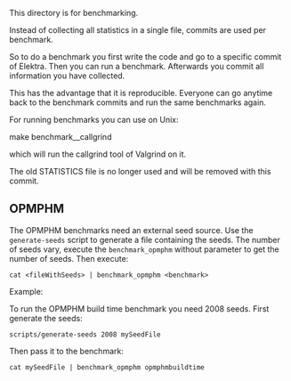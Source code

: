 This directory is for benchmarking.

Instead of collecting all statistics in a single file,
commits are used per benchmark.

So to do a benchmark you first write the code and
go to a specific commit of Elektra. Then you can
run a benchmark. Afterwards you commit all information
you have collected.

This has the advantage that it is reproducible.
Everyone can go anytime back to the benchmark commits
and run the same benchmarks again.

For running benchmarks you can use on Unix:

   make benchmark_<filename>_callgrind

which will run the callgrind tool of Valgrind on it.

The old STATISTICS file is no longer used and will be
removed with this commit.

## OPMPHM

The OPMPHM benchmarks need an external seed source. Use the `generate-seeds` script
to generate a file containing the seeds. The number of seeds vary, execute the
`benchmark_opmphm` without parameter to get the number of seeds.
Then execute:

    cat <fileWithSeeds> | benchmark_opmphm <benchmark>

Example:

To run the OPMPHM build time benchmark you need 2008 seeds.
First generate the seeds:

	scripts/generate-seeds 2008 mySeedFile

Then pass it to the benchmark:

	cat mySeedFile | benchmark_opmphm opmphmbuildtime
